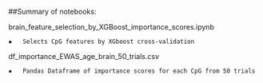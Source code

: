 ##Summary of notebooks:


brain\_feature\_selection\_by\_XGBoost\_importance\_scores.ipynb

	▪	Selects CpG features by XGboost cross-validation

df\_importance\_EWAS\_age\_brain\_50\_trials.csv

	▪	Pandas Dataframe of importance scores for each CpG from 50 trials
